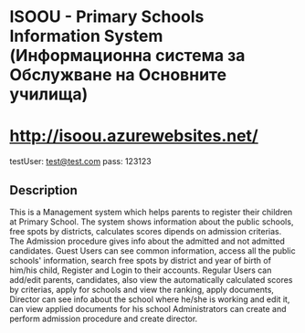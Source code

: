 # ISOOU - Primary Schools Information System (Информационна система за Обслужване на Основните училища)

# http://isoou.azurewebsites.net/
testUser: test@test.com pass: 123123

## Description

This is a Management system which helps parents to register their children at Primary School. 
The system shows information about the public schools, free spots by districts, calculates scores dipends on admission criterias. 
The Admission procedure gives info about the admitted and not admitted candidates.
Guest Users can see common information, access all the public schools' information, search free spots by district and year of birth of him/his child, Register and Login to their accounts.
Regular Users can add/edit parents, candidates, also view the automatically calculated scores by criterias, apply for schools and view the ranking, apply documents,
Director can see info about the school where he/she is working and edit it, can view applied documents for his school
Administrators can create and perform admission procedure and create director.

